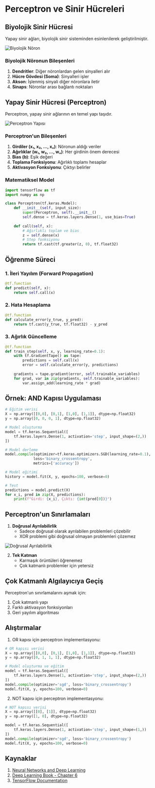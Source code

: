 # Perceptron ve Sinir Hücreleri

## Biyolojik Sinir Hücresi

Yapay sinir ağları, biyolojik sinir sisteminden esinlenilerek geliştirilmiştir.

![Biyolojik Nöron](https://upload.wikimedia.org/wikipedia/commons/thumb/b/b5/Neuron.svg/1200px-Neuron.svg.png)

### Biyolojik Nöronun Bileşenleri
1. **Dendritler**: Diğer nöronlardan gelen sinyalleri alır
2. **Hücre Gövdesi (Soma)**: Sinyalleri işler
3. **Akson**: İşlenmiş sinyali diğer nöronlara iletir
4. **Sinaps**: Nöronlar arası bağlantı noktaları

## Yapay Sinir Hücresi (Perceptron)

Perceptron, yapay sinir ağlarının en temel yapı taşıdır.

![Perceptron Yapısı](https://upload.wikimedia.org/wikipedia/commons/thumb/8/8c/Perceptron_moj.png/1200px-Perceptron_moj.png)

### Perceptron'un Bileşenleri
1. **Girdiler (x₁, x₂, ..., xₙ)**: Nöronun aldığı veriler
2. **Ağırlıklar (w₁, w₂, ..., wₙ)**: Her girdinin önem derecesi
3. **Bias (b)**: Eşik değeri
4. **Toplama Fonksiyonu**: Ağırlıklı toplamı hesaplar
5. **Aktivasyon Fonksiyonu**: Çıktıyı belirler

### Matematiksel Model
```python
import tensorflow as tf
import numpy as np

class Perceptron(tf.keras.Model):
    def __init__(self, input_size):
        super(Perceptron, self).__init__()
        self.dense = tf.keras.layers.Dense(1, use_bias=True)
        
    def call(self, x):
        # Ağırlıklı toplam ve bias
        z = self.dense(x)
        # Step fonksiyonu
        return tf.cast(tf.greater(z, 0), tf.float32)
```

## Öğrenme Süreci

### 1. İleri Yayılım (Forward Propagation)
```python
@tf.function
def predict(self, x):
    return self.call(x)
```

### 2. Hata Hesaplama
```python
@tf.function
def calculate_error(y_true, y_pred):
    return tf.cast(y_true, tf.float32) - y_pred
```

### 3. Ağırlık Güncelleme
```python
@tf.function
def train_step(self, x, y, learning_rate=0.1):
    with tf.GradientTape() as tape:
        predictions = self.call(x)
        error = self.calculate_error(y, predictions)
    
    gradients = tape.gradient(error, self.trainable_variables)
    for grad, var in zip(gradients, self.trainable_variables):
        var.assign_add(learning_rate * grad)
```

## Örnek: AND Kapısı Uygulaması

```python
# Eğitim verisi
X = np.array([[0,0], [0,1], [1,0], [1,1]], dtype=np.float32)
y = np.array([0, 0, 0, 1], dtype=np.float32)

# Model oluşturma
model = tf.keras.Sequential([
    tf.keras.layers.Dense(1, activation='step', input_shape=(2,))
])

# Model derleme
model.compile(optimizer=tf.keras.optimizers.SGD(learning_rate=0.1),
             loss='binary_crossentropy',
             metrics=['accuracy'])

# Model eğitimi
history = model.fit(X, y, epochs=100, verbose=0)

# Test
predictions = model.predict(X)
for x_i, pred in zip(X, predictions):
    print(f"Girdi: {x_i}, Çıktı: {int(pred[0])}")
```

## Perceptron'un Sınırlamaları

1. **Doğrusal Ayrılabilirlik**
   - Sadece doğrusal olarak ayrılabilen problemleri çözebilir
   - XOR problemi gibi doğrusal olmayan problemleri çözemez

![Doğrusal Ayrılabilirlik](https://upload.wikimedia.org/wikipedia/commons/thumb/0/00/Linearly_separable_data.png/1200px-Linearly_separable_data.png)

2. **Tek Katman**
   - Karmaşık örüntüleri öğrenemez
   - Çok katmanlı problemler için yetersiz

## Çok Katmanlı Algılayıcıya Geçiş

Perceptron'un sınırlamalarını aşmak için:
1. Çok katmanlı yapı
2. Farklı aktivasyon fonksiyonları
3. Geri yayılım algoritması

## Alıştırmalar

1. OR kapısı için perceptron implementasyonu:
```python
# OR kapısı verisi
X = np.array([[0,0], [0,1], [1,0], [1,1]], dtype=np.float32)
y = np.array([0, 1, 1, 1], dtype=np.float32)

# Model oluşturma ve eğitim
model = tf.keras.Sequential([
    tf.keras.layers.Dense(1, activation='step', input_shape=(2,))
])
model.compile(optimizer='sgd', loss='binary_crossentropy')
model.fit(X, y, epochs=100, verbose=0)
```

2. NOT kapısı için perceptron implementasyonu:
```python
# NOT kapısı verisi
X = np.array([[0], [1]], dtype=np.float32)
y = np.array([1, 0], dtype=np.float32)

model = tf.keras.Sequential([
    tf.keras.layers.Dense(1, activation='step', input_shape=(1,))
])
model.compile(optimizer='sgd', loss='binary_crossentropy')
model.fit(X, y, epochs=100, verbose=0)
```

## Kaynaklar
1. [Neural Networks and Deep Learning](http://neuralnetworksanddeeplearning.com/)
2. [Deep Learning Book - Chapter 6](https://www.deeplearningbook.org/contents/mlp.html)
3. [TensorFlow Documentation](https://www.tensorflow.org/guide/keras/custom_layers_and_models) 
